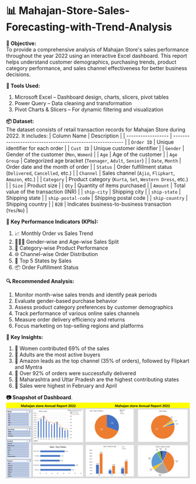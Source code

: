 # 📊 Mahajan-Store-Sales-Forecasting-with-Trend-Analysis

**📌 Objective:<br>**
To provide a comprehensive analysis of Mahajan Store's sales performance throughout the year 2022 using an interactive Excel dashboard. This report helps understand customer demographics, purchasing trends, product category performance, and sales channel effectiveness for better business decisions.

**🧰 Tools Used:<br>**
1. Microsoft Excel – Dashboard design, charts, slicers, pivot tables
2. Power Query – Data cleaning and transformation
3. Pivot Charts & Slicers – For dynamic filtering and visualization

**📦 Dataset:<br>**
The dataset consists of retail transaction records for Mahajan Store during 2022. It includes:
| Column Name        | Description                                               |
| ------------------ | --------------------------------------------------------- |
| `Order ID`         | Unique identifier for each order                          |
| `Cust ID`          | Unique customer identifier                                |
| `Gender`           | Gender of the customer (`Men`, `Women`)                   |
| `Age`              | Age of the customer                                       |
| `Age Group`        | Categorized age bracket (`Teenager`, `Adult`, `Senior`)   |
| `Date`, `Month`    | Order date and the month of order                         |
| `Status`           | Order fulfillment status (`Delivered`, `Cancelled`, etc.) |
| `Channel`          | Sales channel (`Ajio`, `Flipkart`, `Amazon`, etc.)        |
| `Category`         | Product category (`Kurta`, `Set`, `Western Dress`, etc.)  |
| `Size`             | Product size                                              |
| `Qty`              | Quantity of items purchased                               |
| `Amount`           | Total value of the transaction (INR)                      |
| `ship-city`        | Shipping city                                             |
| `ship-state`       | Shipping state                                            |
| `ship-postal-code` | Shipping postal code                                      |
| `ship-country`     | Shipping country                                          |
| `B2B`              | Indicates business-to-business transaction (`Yes`/`No`)   |


**📌 Key Performance Indicators (KPIs):**<br>
1. 📈 Monthly Order vs Sales Trend
2. 🧑‍🤝‍🧑 Gender-wise and Age-wise Sales Split
3. 🛒 Category-wise Product Performance
4. 🌐 Channel-wise Order Distribution
5. 📍 Top 5 States by Sales
6. 📦 Order Fulfillment Status

**🔍 Recommended Analysis:**<br>
1. Monitor month-wise sales trends and identify peak periods
2. Evaluate gender-based purchase behavior
3. Assess product category preferences by customer demographics
4. Track performance of various online sales channels
5. Measure order delivery efficiency and returns
6. Focus marketing on top-selling regions and platforms

**🔎 Key Insights:<br>**
1. 🔸 Women contributed 69% of the sales
2. 🔸 Adults are the most active buyers
3. 🔸 Amazon leads as the top channel (35% of orders), followed by Flipkart and Myntra
4. 🔸 Over 92% of orders were successfully delivered
5. 🔸 Maharashtra and Uttar Pradesh are the highest contributing states
6. 🔸 Sales were highest in February and April

**📷 Snapshot of Dashboard**.<br>
![Dashboard Preview](https://github.com/AyushMaurya19/Excel-Mahajan-Store-Sales-Forecasting-with-Trend-Analysis-Dashboard-Project/blob/main/Snapshot%20of%20Excel%20Dashboard.png)
